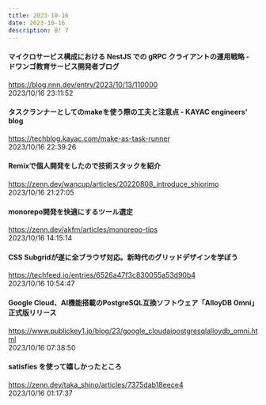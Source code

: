 ```yaml
---
title: 2023-10-16
date: 2023-10-16
description: B! 7
---
```


#### マイクロサービス構成における NestJS での gRPC クライアントの運用戦略 - ドワンゴ教育サービス開発者ブログ
https://blog.nnn.dev/entry/2023/10/13/110000<br>
2023/10/16 23:11:52<br>


#### タスクランナーとしてのmakeを使う際の工夫と注意点 - KAYAC engineers' blog
https://techblog.kayac.com/make-as-task-runner<br>
2023/10/16 22:39:26<br>


#### Remixで個人開発をしたので技術スタックを紹介
https://zenn.dev/wancup/articles/20220808_introduce_shiorimo<br>
2023/10/16 21:27:05<br>


#### monorepo開発を快適にするツール選定
https://zenn.dev/akfm/articles/monorepo-tips<br>
2023/10/16 14:15:14<br>


#### CSS Subgridが遂に全ブラウザ対応。新時代のグリッドデザインを学ぼう
https://techfeed.io/entries/6526a47f3c830055a53d90b4<br>
2023/10/16 10:54:47<br>


#### Google Cloud、AI機能搭載のPostgreSQL互換ソフトウェア「AlloyDB Omni」正式版リリース
https://www.publickey1.jp/blog/23/google_cloudaipostgresqlalloydb_omni.html<br>
2023/10/16 07:38:50<br>


#### satisfies を使って嬉しかったところ
https://zenn.dev/taka_shino/articles/7375dab18eece4<br>
2023/10/16 01:17:37<br>


